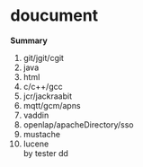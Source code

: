 doucument
=========
<b>Summary</b><br>
1. git/jgit/cgit <br>
2. java <br>
3. html <br>
4. c/c++/gcc <br>
5. jcr/jackraabit <br>
6. mqtt/gcm/apns <br>
7. vaddin <br>
8. openlap/apacheDirectory/sso <br>
9. mustache <br>
10. lucene <br>
by tester
dd